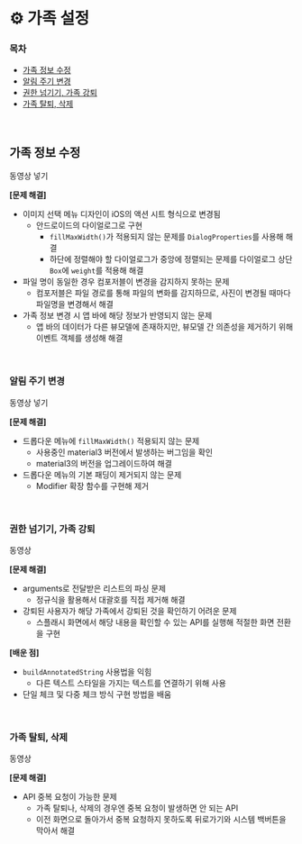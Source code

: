 # ⚙️ 가족 설정

### 목차

- [가족 정보 수정](#가족-정보-수정)
- [알림 주기 변경](#알림-주기-변경)
- [권한 넘기기, 가족 강퇴](#권한-넘기기--가족-강퇴)
- [가족 탈퇴, 삭제](#가족-탈퇴--삭제)

<br>

## 가족 정보 수정

동영상 넣기

**[문제 해결]**
- 이미지 선택 메뉴 디자인이 iOS의 액션 시트 형식으로 변경됨
  - 안드로이드의 다이얼로그로 구현
    - `fillMaxWidth()`가 적용되지 않는 문제를 `DialogProperties`를 사용해 해결
    - 하단에 정렬해야 할 다이얼로그가 중앙에 정렬되는 문제를 다이얼로그 상단 `Box`에 `weight`를 적용해 해결
- 파일 명이 동일한 경우 컴포저블이 변경을 감지하지 못하는 문제
  - 컴포저블은 파일 경로를 통해 파일의 변화를 감지하므로, 사진이 변경될 때마다 파일명을 변경해서 해결
- 가족 정보 변경 시 앱 바에 해당 정보가 반영되지 않는 문제
  - 앱 바의 데이터가 다른 뷰모델에 존재하지만, 뷰모델 간 의존성을 제거하기 위해 이벤트 객체를 생성해 해결

<br>

### 알림 주기 변경
동영상 넣기

**[문제 해결]**
- 드롭다운 메뉴에 `fillMaxWidth()` 적용되지 않는 문제
  - 사용중인 material3 버전에서 발생하는 버그임을 확인
  - material3의 버전을 업그레이드하여 해결
- 드롭다운 메뉴의 기본 패딩이 제거되지 않는 문제
  - Modifier 확장 함수를 구현해 제거

<br>

### 권한 넘기기, 가족 강퇴

동영상

**[문제 해결]**
- arguments로 전달받은 리스트의 파싱 문제
  - 정규식을 활용해서 대괄호를 직접 제거해 해결
- 강퇴된 사용자가 해당 가족에서 강퇴된 것을 확인하기 어려운 문제
  - 스플래시 화면에서 해당 내용을 확인할 수 있는 API를 실행해 적절한 화면 전환을 구현


**[배운 점]**
- `buildAnnotatedString` 사용법을 익힘
  - 다른 텍스트 스타일을 가지는 텍스트를 연결하기 위해 사용
- 단일 체크 및 다중 체크 방식 구현 방법을 배움

<br>

### 가족 탈퇴, 삭제

동영상

**[문제 해결]**
- API 중복 요청이 가능한 문제
  - 가족 탈퇴나, 삭제의 경우엔 중복 요청이 발생하면 안 되는 API
  - 이전 화면으로 돌아가서 중복 요청하지 못하도록 뒤로가기와 시스템 백버튼을 막아서 해결




